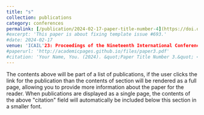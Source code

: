 ```yaml
---
title: "s"
collection: publications
category: conferences
permalink: [/publication/2024-02-17-paper-title-number-4](https://doi.org/10.1145/3594536.359513)
#excerpt: 'This paper is about fixing template issue #693.'
#date: 2024-02-17
venue: 'ICAIL'23: Proceedings of the Nineteenth International Conference on Artificial Intelligence and Law', ACM, 2023.
#paperurl: 'http://academicpages.github.io/files/paper3.pdf'
#citation: 'Your Name, You. (2024). &quot;Paper Title Number 3.&quot; <i>GitHub Journal of Bugs</i>. 1(3).'
---
```


The contents above will be part of a list of publications, if the user clicks the link for the publication than the contents of section will be rendered as a full page, allowing you to provide more information about the paper for the reader. When publications are displayed as a single page, the contents of the above "citation" field will automatically be included below this section in a smaller font.
